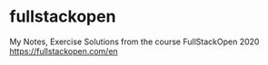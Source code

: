 # fullstackopen
My Notes, Exercise Solutions from the course FullStackOpen 2020 
https://fullstackopen.com/en
